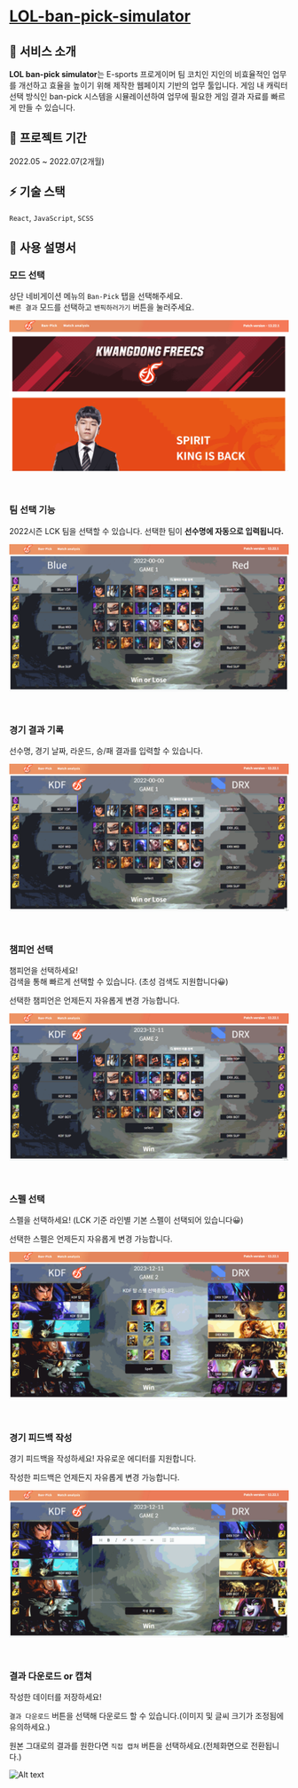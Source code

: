 # [LOL-ban-pick-simulator](https://banpick-simulator.netlify.app)

## 🎯 서비스 소개

**LOL ban-pick simulator**는 E-sports 프로게이머 팀 코치인 지인의 비효율적인 업무를 개선하고 효율을 높이기 위해 제작한 웹페이지 기반의 업무 툴입니다.
게임 내 캐릭터 선택 방식인 ban-pick 시스템을 시뮬레이션하여 업무에 필요한 게임 결과 자료를 빠르게 만들 수 있습니다.

## 📆 프로젝트 기간

2022.05 ~ 2022.07(2개월)

## ⚡️ 기술 스택

`React`, `JavaScript`, `SCSS` 

## 📜 사용 설명서

### 모드 선택

상단 네비게이션 메뉴의 `Ban-Pick` 탭을 선택해주세요.  
`빠른 결과` 모드를 선택하고 `밴픽하러가기` 버튼을 눌러주세요.

![Alt text](introduce/1.gif)

<br>

### 팀 선택 기능

2022시즌 LCK 팀을 선택할 수 있습니다.
선택한 팀이 **선수명에 자동으로 입력됩니다.**

![Alt text](introduce/2.gif)

<br>

### 경기 결과 기록

선수명, 경기 날짜, 라운드, 승/패 결과를 입력할 수 있습니다.

![Alt text](introduce/3.gif)

<br>

### 챔피언 선택

챔피언을 선택하세요!  
검색을 통해 빠르게 선택할 수 있습니다. (초성 검색도 지원합니다😀)

선택한 챔피언은 언제든지 자유롭게 변경 가능합니다.

![Alt text](introduce/4.gif)

<br>

### 스펠 선택

스펠을 선택하세요! (LCK 기준 라인별 기본 스펠이 선택되어 있습니다😀)

선택한 스펠은 언제든지 자유롭게 변경 가능합니다.

![Alt text](introduce/5.gif)

<br>

### 경기 피드백 작성

경기 피드백을 작성하세요!
자유로운 에디터를 지원합니다.

작성한 피드백은 언제든지 자유롭게 변경 가능합니다.

![Alt text](introduce/6.gif)

<br>

### 결과 다운로드 or 캡쳐

작성한 데이터를 저장하세요!

`결과 다운로드` 버튼을 선택해 다운로드 할 수 있습니다.(이미지 및 글씨 크기가 조정됨에 유의하세요.)

원본 그대로의 결과를 원한다면 `직접 캡쳐` 버튼을 선택하세요.(전체화면으로 전환됩니다.)

![Alt text](introduce/7.gif)
